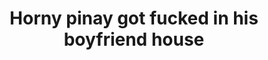 ---
layout: post
title: Horny pinay got fucked in his boyfriend house
duration: '06:55'
view: 222
rate: 2
video: 'https://flashservice.xvideos.com/embedframe/19583087'
category: 
 - amateur
 - beautiful
 - pinay
 - rough
 - student
tags: 
 - ass
 - blowjob
 - booty
 - butt
 - fucked
 - gorgeous
 - jackpot
 - mokong
 - muse
 - nagparaos
 - nene
 - ontop
 - phat-ass
 - pinay-sex
 - sala
 - sucked
priority: 0.9
changefreq: daily
---